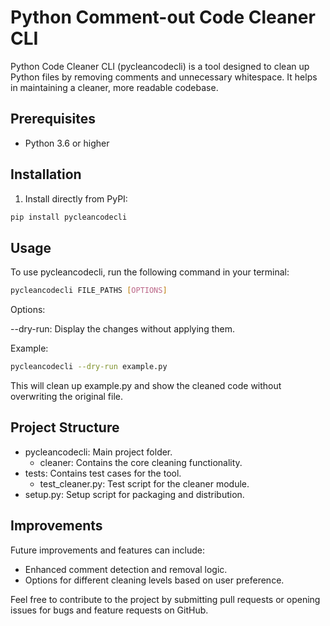 # Python Comment-out Code Cleaner CLI

Python Code Cleaner CLI (pycleancodecli) is a tool designed to clean up Python files by removing comments and unnecessary whitespace. It helps in maintaining a cleaner, more readable codebase.

## Prerequisites

- Python 3.6 or higher

## Installation

1. Install directly from PyPI:

```bash
pip install pycleancodecli
```

## Usage
To use pycleancodecli, run the following command in your terminal:

```bash
pycleancodecli FILE_PATHS [OPTIONS]
```

Options:

--dry-run: Display the changes without applying them.

Example:

```bash
pycleancodecli --dry-run example.py
```

This will clean up example.py and show the cleaned code without overwriting the original file.

## Project Structure

- pycleancodecli\: Main project folder.
    - cleaner: Contains the core cleaning functionality.
- tests\: Contains test cases for the tool.
    - test_cleaner.py: Test script for the cleaner module.
- setup.py: Setup script for packaging and distribution.

## Improvements

Future improvements and features can include:

- Enhanced comment detection and removal logic.
- Options for different cleaning levels based on user preference.

Feel free to contribute to the project by submitting pull requests or opening issues for bugs and feature requests on GitHub.